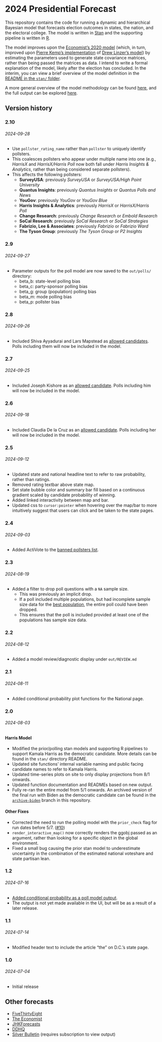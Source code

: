 
# 2024 Presidential Forecast

This repository contains the code for running a dynamic and hierarchical
Bayesian model that forecasts election outcomes in states, the nation,
and the electoral college. The model is written in
[Stan](https://mc-stan.org/) and the supporting pipeline is written in
[R](https://www.r-project.org/).

The model improves upon the [Economist’s 2020
model](https://github.com/TheEconomist/us-potus-model) (which, in turn,
improved upon [Pierre Kemp’s
implementation](https://www.slate.com/features/pkremp_forecast/report.html)
of [Drew Linzer’s
model](https://votamatic.org/wp-content/uploads/2013/07/Linzer-JASA13.pdf))
by estimating the parameters used to generate state covariance matrices,
rather than being passed the matrices as data. I intend to write a
formal explanation of the model, likely after the election has
concluded. In the interim, you can view a brief overview of the model
definition in the [README in the `stan/`
folder](https://github.com/markjrieke/2024-potus/tree/main/stan).

A more general overview of the model methodology can be found
[here](https://www.thedatadiary.net/posts/2024-07-04-forecast-methodology/),
and the full output can be explored
[here](https://www.thedatadiary.net/2024-potus/national).

## Version history

### 2.10

###### 2024-09-28

- Use `pollster_rating_name` rather than `pollster` to uniquely identify
  pollsters.
- This coalesces pollsters who appear under multiple name into one
  (e.g., *HarrisX* and *HarrisX/Harris Poll* now both fall under *Harris
  Insights & Analytics*, rather than being considered separate
  pollsters).
- This affects the following pollsters:
  - **SurveyUSA**: previously *SurveyUSA* or *SurveyUSA/High Point
    University*
  - **Quantus Insights**: previously *Quantus Insights* or *Quantus
    Polls and News*
  - **YouGov**: previously *YouGov* or *YouGov Blue*
  - **Harris Insights & Analytics**: previously *HarrisX* or
    *HarrisX/Harris Poll*
  - **Change Research**: previously *Change Research* or *Embold
    Research*
  - **SoCal Research**: previously *SoCal Research* or *SoCal
    Strategies*
  - **Fabrizio, Lee & Associates**: previously *Fabrizio* or *Fabrizio
    Ward*
  - **The Tyson Group**: previously *The Tyson Group* or *P2 Insights*

### 2.9

###### 2024-09-27

- Parameter outputs for the poll model are now saved to the `out/polls/`
  directory:
  - beta_b: state-level polling bias
  - beta_c: party-sponsor polling bias
  - beta_g: group (population) polling bias
  - beta_m: mode polling bias
  - beta_p: pollster bias

### 2.8

###### 2024-09-26

- Included Shiva Ayyadurai and Lars Mapstead as [allowed
  candidates](https://ballotpedia.org/Presidential_candidates,_2024).
  Polls including them will now be included in the model.

### 2.7

###### 2024-09-25

- Included Joseph Kishore as an [allowed
  candidate](https://ballotpedia.org/Presidential_candidates,_2024).
  Polls including him will now be included in the model.

### 2.6

###### 2024-09-18

- Included Claudia De la Cruz as an [allowed
  candidate](https://ballotpedia.org/Presidential_candidates,_2024).
  Polls including her will now be included in the model.

### 2.5

###### 2024-09-12

- Updated state and national headline text to refer to raw probability,
  rather than ratings.
- Removed rating textbar above state map.
- Set state bubble color and summary bar fill based on a continuous
  gradient scaled by candidate probability of winning.
- Added linked interactivity between map and bar.
- Updated css to `cursor:pointer` when hovering over the map/bar to more
  intuitively suggest that users can click and be taken to the state
  pages.

### 2.4

###### 2024-09-03

- Added ActiVote to the [banned pollsters
  list](https://github.com/markjrieke/2024-potus/blob/main/data/static/banned_pollsters.csv).

### 2.3

###### 2024-08-19

- Added a filter to drop poll questions with a `NA` sample size.
  - This was previously an implicit drop.
  - If a poll included multiple populations, but had incomplete sample
    size data for the [best
    population](https://github.com/markjrieke/2024-potus/blob/main/data/static/population_rank.csv),
    the entire poll could have been dropped.
  - This ensures that the poll is included provided at least one of the
    populations has sample size data.

### 2.2

###### 2024-08-12

- Added a model review/diagnostic display under `out/REVIEW.md`

### 2.1

###### 2024-08-11

- Added conditional probability plot functions for the National page.

### 2.0

###### 2024-08-03

#### Harris Model

- Modified the prior/polling stan models and supporting R pipelines to
  support Kamala Harris as the democratic candidate. More details can be
  found in the `stan/` directory README.
- Updated site functions’ internal variable naming and public facing
  candidate names to refer to Kamala Harris.
- Updated time-series plots on site to only display projections from 8/1
  onwards.
- Updated function documentation and READMEs based on new output.
- Fully re-ran the entire model from 5/1 onwards. An archived version of
  the final run with Biden as the democratic candidate can be found in
  the
  [`archive-biden`](https://github.com/markjrieke/2024-potus/tree/archive-biden)
  branch in this repository.

#### Other Fixes

- Corrected the need to run the polling model with the `prior_check`
  flag for run dates before 5/7.
  ([\#10](https://github.com/markjrieke/2024-potus/issues/10))
- `render_interactive_map()` now correctly renders the ggobj passed as
  an argument, rather than looking for a specific object in the global
  environment.
- Fixed a small bug causing the prior stan model to underestimate
  uncertainty in the combination of the estimated national voteshare and
  state partisan lean.

### 1.2

###### 2024-07-16

- [Added conditional probability as a poll model
  output](https://github.com/markjrieke/2024-potus/commit/6eee3a3a8d08b6df66f71c3961e049fd91494c79).
- The output is not yet made available in the UI, but will be as a
  result of a later release.

### 1.1

###### 2024-07-14

- Modified header text to include the article “the” on D.C.’s state
  page.

### 1.0

###### 2024-07-04

- Initial release

## Other forecasts

- [FiveThirtyEight](https://projects.fivethirtyeight.com/2024-election-forecast/)
- [The
  Economist](https://www.economist.com/interactive/us-2024-election/prediction-model/president/)
- [JHKForecasts](https://projects.jhkforecasts.com/2024/president/#standard)
- [DDHQ](https://elections2024.thehill.com/forecast/2024/president/)
- [Silver
  Bulletin](https://www.natesilver.net/p/nate-silver-2024-president-election-polls-model)
  (requires subscription to view output)
